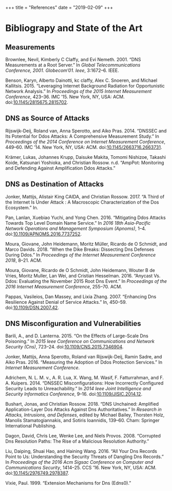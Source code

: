 +++
title = "References"
date = "2019-02-09"
+++

# Bibliograpy and State of the Art

## Measurements

Brownlee, Nevil, Kimberly C Claffy, and Evi Nemeth. 2001. “DNS Measurements at a Root Server.” In _Global Telecommunications Conference, 2001. Globecom’01. Ieee_, 3:1672–6. IEEE.

Benson, Karyn, Alberto Dainotti, kc claffy, Alex C. Snoeren, and Michael Kallitsis. 2015. “Leveraging Internet Background Radiation for Opportunistic Network Analysis.” In _Proceedings of the 2015 Internet Measurement Conference_, 423–36. IMC ’15. New York, NY, USA: ACM. doi:[10.1145/2815675.2815702](https://doi.org/10.1145/2815675.2815702).

## DNS as Source of Attacks

Rijswijk-Deij, Roland van, Anna Sperotto, and Aiko Pras. 2014. “DNSSEC and Its Potential for Ddos Attacks: A Comprehensive Measurement Study.” In _Proceedings of the 2014 Conference on Internet Measurement Conference_, 449–60. IMC ’14. New York, NY, USA: ACM. doi:[10.1145/2663716.2663731](https://doi.org/10.1145/2663716.2663731).

Krämer, Lukas, Johannes Krupp, Daisuke Makita, Tomomi Nishizoe, Takashi Koide, Katsunari Yoshioka, and Christian Rossow. n.d. “AmpPot: Monitoring and Defending Against Amplification Ddos Attacks.”

## DNS as Destination of Attacks


Jonker, Mattijs, Alistair King CAIDA, and Christian Rossow. 2017. “A Third of the Internet Is Under Attack : A Macroscopic Characterization of the Dos Ecosystem.” In.

Pan, Lanlan, Xuebiao Yuchi, and Yong Chen. 2016. “Mitigating Ddos Attacks Towards Top Level Domain Name Service.” In _2016 18th Asia-Pacific Network Operations and Management Symposium (Apnoms)_, 1–4. doi:[10.1109/APNOMS.2016.7737252](https://doi.org/10.1109/APNOMS.2016.7737252).

Moura, Giovane, John Heidemann, Moritz Müller, Ricardo de O Schmidt, and Marco Davids. 2018. “When the Dike Breaks: Dissecting Dns Defenses During Ddos.” In _Proceedings of the Internet Measurement Conference 2018_, 8–21. ACM.

Moura, Giovane, Ricardo de O Schmidt, John Heidemann, Wouter B de Vries, Moritz Muller, Lan Wei, and Cristian Hesselman. 2016. “Anycast Vs. Ddos: Evaluating the November 2015 Root Dns Event.” In _Proceedings of the 2016 Internet Measurement Conference_, 255–70. ACM.

Pappas, Vasileios, Dan Massey, and Lixia Zhang. 2007. “Enhancing Dns Resilience Against Denial of Service Attacks.” In, 450–59. doi:[10.1109/DSN.2007.42](https://doi.org/10.1109/DSN.2007.42).

## DNS Misconfiguration and Vulnerabilities

Barili, A., and D. Lanterna. 2015. “On the Effects of Large-Scale Dns Poisoning.” In _2015 Ieee Conference on Communications and Network Security (Cns)_, 723–24. doi:[10.1109/CNS.2015.7346904](https://doi.org/10.1109/CNS.2015.7346904).

Jonker, Mattijs, Anna Sperotto, Roland van Rijswijk-Deij, Ramin Sadre, and Aiko Pras. 2016. “Measuring the Adoption of Ddos Protection Services.” In _Internet Measurement Conference_.

Adrichem, N. L. M. v., A. R. Lua, X. Wang, M. Wasif, F. Fatturrahman, and F. A. Kuipers. 2014. “DNSSEC Misconfigurations: How Incorrectly Configured Security Leads to Unreachability.” In _2014 Ieee Joint Intelligence and Security Informatics Conference_, 9–16. doi:[10.1109/JISIC.2014.12](https://doi.org/10.1109/JISIC.2014.12).

Bushart, Jonas, and Christian Rossow. 2018. “DNS Unchained: Amplified Application-Layer Dos Attacks Against Dns Authoritatives.” In _Research in Attacks, Intrusions, and Defenses_, edited by Michael Bailey, Thorsten Holz, Manolis Stamatogiannakis, and Sotiris Ioannidis, 139–60. Cham: Springer International Publishing.

Dagon, David, Chris Lee, Wenke Lee, and Niels Provos. 2008. “Corrupted Dns Resolution Paths: The Rise of a Malicious Resolution Authority.”

Liu, Daiping, Shuai Hao, and Haining Wang. 2016. “All Your Dns Records Point to Us: Understanding the Security Threats of Dangling Dns Records.” In _Proceedings of the 2016 Acm Sigsac Conference on Computer and Communications Security_, 1414–25. CCS ’16. New York, NY, USA: ACM. doi:[10.1145/2976749.2978387](https://doi.org/10.1145/2976749.2978387).

Vixie, Paul. 1999. “Extension Mechanisms for Dns (Edns0).”
